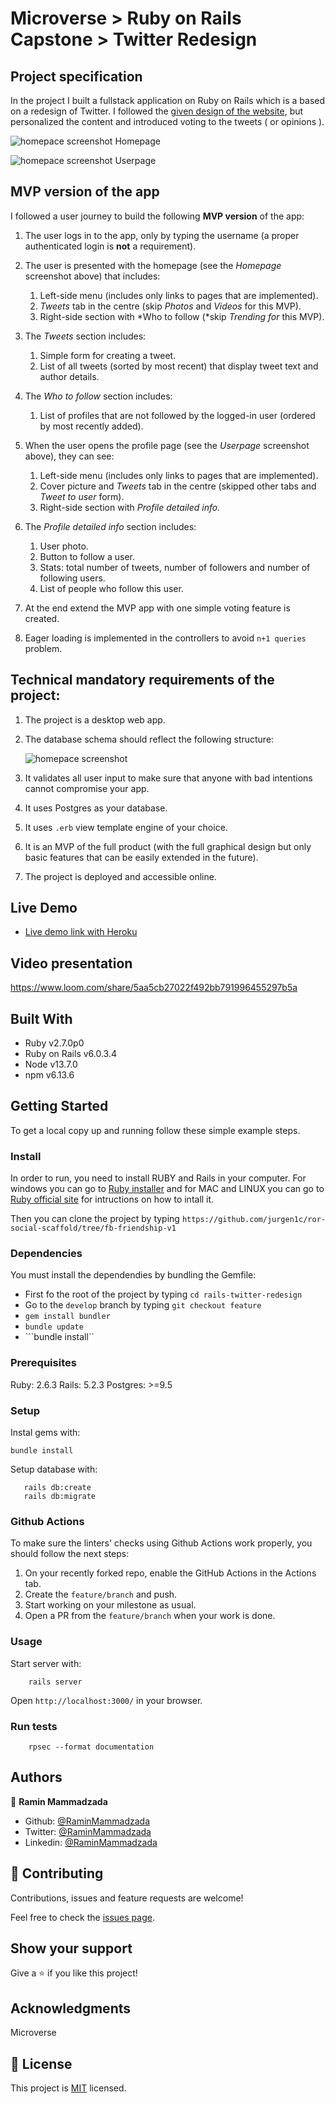 # Microverse > Ruby on Rails Capstone > Twitter Redesign


## Project specification
In the project I built a fullstack application on Ruby on Rails which is a based 
on a redesign of Twitter. I followed the [given design of the website](https://www.behance.net/gallery/14286087/Twitter-Redesign-of-UI-details), 
but personalized the content and introduced voting to the tweets ( or opinions ). 

![homepace screenshot](./doc/images/homepage.png)
Homepage

![homepace screenshot](./doc/images/user_page.png)
Userpage

## MVP version of the app
I followed a user journey to build the following **MVP version** of the app:

1. The user logs in to the app, only by typing the username (a proper authenticated login is **not** a requirement).
2. The user is presented with the homepage (see the *Homepage* screenshot above) that includes:
    1. Left-side menu (includes only links to pages that are implemented).
    2. *Tweets* tab in the centre (skip *Photos* and *Videos* for this MVP).
    3. Right-side section with *Who to follow (*skip *Trending for* this MVP).
3. The *Tweets* section includes:
    1. Simple form for creating a tweet.
    2. List of all tweets (sorted by most recent) that display tweet text and author details.
4. The *Who to follow* section includes:
    1. List of profiles that are not followed by the logged-in user (ordered by most recently added).
5. When the user opens the profile page (see the *Userpage* screenshot above), they can see:
    1. Left-side menu (includes only links to pages that are implemented).
    2. Cover picture and *Tweets* tab in the centre (skipped other tabs and *Tweet to user* form).
    3. Right-side section with *Profile detailed info.*
6. The *Profile detailed info* section includes:
    1. User photo.
    2. Button to follow a user.
    3. Stats: total number of tweets, number of followers and number of following users.
    4. List of people who follow this user.
7. At the end extend the MVP app with one simple voting feature is created.

8. Eager loading is implemented in the controllers to avoid ```n+1 queries``` problem. 


## Technical mandatory requirements of the project:
1. The project is a desktop web app.
2. The database schema should reflect the following structure:

    ![homepace screenshot](./doc/images/erd_diagram.png)

3. It validates all user input to make sure that anyone with bad intentions cannot compromise your app.
4. It uses Postgres as your database.
5. It uses ```.erb``` view template engine of your choice.
6. It is an MVP of the full product (with the full graphical design but only basic features that can be easily extended in the future).
7. The project is deployed and accessible online.


## Live Demo
- [Live demo link with Heroku](https://whispering-headland-84892.herokuapp.com)

## Video presentation

https://www.loom.com/share/5aa5cb27022f492bb791996455297b5a

## Built With

- Ruby v2.7.0p0
- Ruby on Rails v6.0.3.4
- Node v13.7.0
- npm v6.13.6

## Getting Started

To get a local copy up and running follow these simple example steps.

### Install
In order to run, you need to install RUBY and Rails in your computer. For windows you can go to [Ruby installer](https://rubyinstaller.org/) and for MAC and LINUX you can go to [Ruby official site](https://www.ruby-lang.org/en/downloads/) for intructions on how to intall it.

Then you can clone the project by typing ```https://github.com/jurgen1c/ror-social-scaffold/tree/fb-friendship-v1```

### Dependencies
You must install the dependendies by bundling the Gemfile:
   - First fo the root of the project by typing ```cd rails-twitter-redesign```
   - Go to the ```develop``` branch by typing ```git checkout feature```
   - ```gem install bundler```
   - ```bundle update```
   - ```bundle install``

### Prerequisites

Ruby: 2.6.3
Rails: 5.2.3
Postgres: >=9.5

### Setup

Instal gems with:

```
bundle install
```

Setup database with:

```
   rails db:create
   rails db:migrate
```

### Github Actions

To make sure the linters' checks using Github Actions work properly, you should follow the next steps:

1. On your recently forked repo, enable the GitHub Actions in the Actions tab.
2. Create the `feature/branch` and push.
3. Start working on your milestone as usual.
4. Open a PR from the `feature/branch` when your work is done.


### Usage

Start server with:

```
    rails server
```

Open `http://localhost:3000/` in your browser.

### Run tests

```
    rpsec --format documentation
```

## Authors

👤 **Ramin Mammadzada**

- Github: [@RaminMammadzada](https://github.com/RaminMammadzada)
- Twitter: [@RaminMammadzada](https://twitter.com/RaminMammadzada)
- Linkedin: [@RaminMammadzada](https://www.linkedin.com/in/raminmammadzada) 


## 🤝 Contributing

Contributions, issues and feature requests are welcome!

Feel free to check the [issues page](issues/).

## Show your support

Give a ⭐️ if you like this project!

## Acknowledgments

Microverse

## 📝 License

This project is [MIT](lic.url) licensed.


